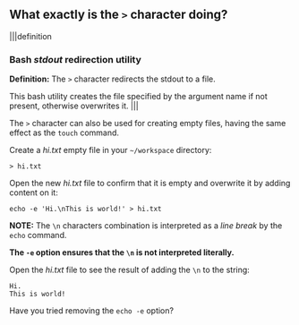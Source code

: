 ## What exactly is the `>` character doing?

|||definition
### Bash _stdout_ redirection utility
__Definition:__ The `>` character redirects the stdout to a file.

This bash utility creates the file specified by the argument name if not present, otherwise overwrites it.
|||

The `>` character can also be used for creating empty files, having the same effect as the `touch` command. 

Create a _hi.txt_ empty file in your `~/workspace` directory:

```
> hi.txt
```

Open the new _hi.txt_ file to confirm that it is empty and overwrite it by adding content on it: 

```
echo -e 'Hi.\nThis is world!' > hi.txt
```

__NOTE:__ The `\n` characters combination is interpreted as a _line break_ by the `echo` command. 

__The `-e` option ensures that the `\n` is not interpreted literally.__

Open the _hi.txt_ file to see the result of adding the `\n` to the string:

```
Hi.
This is world!
```

Have you tried removing the `echo -e` option?